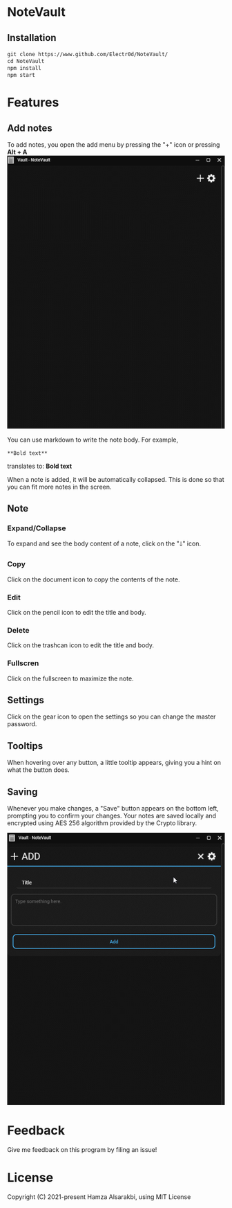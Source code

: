 # NoteVault

## Installation
```
git clone https://www.github.com/Electr0d/NoteVault/
cd NoteVault
npm install
npm start
```
# Features
## Add notes
To add notes, you open the add menu by pressing the "+" icon or pressing **Alt + A**
![](https://github.com/Electr0d/NoteVault/blob/master/docs/img/add.gif)

You can use markdown to write the note body. For example,

```
**Bold text**
```
translates to: **Bold text**


When a note is added, it will be automatically collapsed. This is done so that you can fit more notes in the screen.

## Note
### Expand/Collapse
To expand and see the body content of a note, click on the "🡓" icon.
### Copy
Click on the document icon to copy the contents of the note.

### Edit
Click on the pencil icon to edit the title and body.

### Delete
Click on the trashcan icon to edit the title and body.

### Fullscren
Click on the fullscreen to maximize the note.


## Settings
Click on the gear icon to open the settings so you can change the master password.

## Tooltips
When hovering over any button, a little tooltip appears, giving you a hint on what the button does.

## Saving
Whenever you make changes, a "Save" button appears on the bottom left, prompting you to confirm your changes.
Your notes are saved locally and encrypted using AES 256 algorithm provided by the Crypto library.

![](https://github.com/Electr0d/NoteVault/blob/master/docs/img/save.gif)

# Feedback
Give me feedback on this program by filing an issue!

# License
Copyright (C) 2021-present Hamza Alsarakbi, using MIT License
